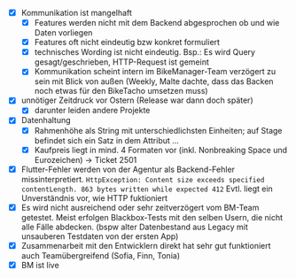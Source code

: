 - [x] Kommunikation ist mangelhaft
	- [x] Features werden nicht mit dem Backend abgesprochen ob und wie Daten vorliegen
	- [x] Features oft nicht eindeutig bzw konkret formuliert
	- [x] technisches Wording ist nicht eindeutig. Bsp.: Es wird Query gesagt/geschrieben, HTTP-Request ist gemeint
	- [x] Kommunikation scheint intern im BikeManager-Team verzögert zu sein mit Blick von außen (Weekly, Malte dachte, dass das Backen noch etwas für den BikeTacho umsetzen muss)
- [x] unnötiger Zeitdruck vor Ostern (Release war dann doch später)
	- [x] darunter leiden andere Projekte
- [x] Datenhaltung 
	- [x] Rahmenhöhe als String mit unterschiedlichsten Einheiten; auf Stage befindet sich ein Satz in dem Attribut ...
	- [x] Kaufpreis liegt in mind. 4 Formaten vor (inkl. Nonbreaking Space und Eurozeichen) -> Ticket 2501
- [x] Flutter-Fehler werden von der Agentur als Backend-Fehler missinterpretiert. `HttpException: Content size exceeds specified contentLength. 863 bytes written while expected 412` Evtl. liegt ein Unverständnis vor, wie HTTP fuktioniert
- [x] Es wird nicht ausreichend oder sehr zeitverzögert vom BM-Team getestet. Meist erfolgen Blackbox-Tests mit den selben Usern, die nicht alle Fälle abdecken. (bspw alter Datenbestand aus Legacy mit unsauberen Testdaten von der ersten App)
- [x] Zusammenarbeit mit den Entwicklern direkt hat sehr gut funktioniert auch Teamübergreifend (Sofia, Finn, Tonia)
- [x] BM ist live